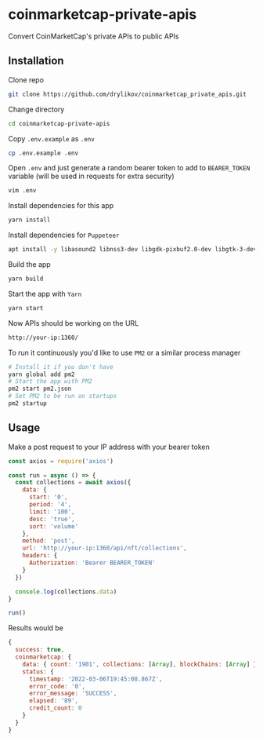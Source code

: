 # coinmarketcap-private-apis

Convert CoinMarketCap's private APIs to public APIs

## Installation

Clone repo
```bash
git clone https://github.com/drylikov/coinmarketcap_private_apis.git
```

Change directory
```bash
cd coinmarketcap-private-apis
```

Copy `.env.example` as `.env`
```bash
cp .env.example .env
```

Open `.env` and just generate a random bearer token to add to `BEARER_TOKEN` variable (will be used in requests for extra security)
```bash
vim .env
```

Install dependencies for this app
```bash
yarn install
```

Install dependencies for `Puppeteer`
```bash
apt install -y libasound2 libnss3-dev libgdk-pixbuf2.0-dev libgtk-3-dev libxss-dev
```

Build the app
```bash
yarn build
```

Start the app with `Yarn`
```bash
yarn start
```

Now APIs should be working on the URL
```bash
http://your-ip:1360/
```

To run it continuously you'd like to use `PM2` or a similar process manager
```bash
# Install it if you don't have
yarn global add pm2
# Start the app with PM2
pm2 start pm2.json
# Set PM2 to be run on startups
pm2 startup
```

## Usage

Make a post request to your IP address with your bearer token
```js
const axios = require('axios')

const run = async () => {
  const collections = await axios({
    data: {
      start: '0',
      period: '4',
      limit: '100',
      desc: 'true',
      sort: 'volume'
    },
    method: 'post',
    url: 'http://your-ip:1360/api/nft/collections',
    headers: {
      Authorization: 'Bearer BEARER_TOKEN'
    }
  })

  console.log(collections.data)
}

run()
```

Results would be
```js
{
  success: true,
  coinmarketcap: {
    data: { count: '1901', collections: [Array], blockChains: [Array] },
    status: {
      timestamp: '2022-03-06T19:45:08.867Z',
      error_code: '0',
      error_message: 'SUCCESS',
      elapsed: '89',
      credit_count: 0
    }
  }
}
```
